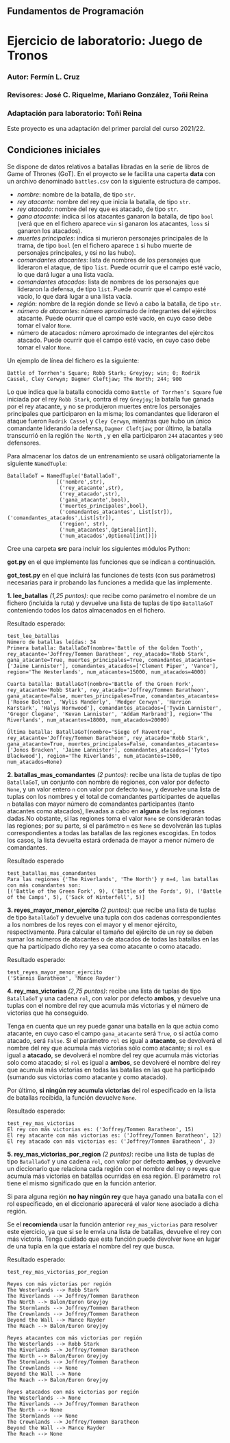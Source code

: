 ## Fundamentos de Programación
# Ejercicio de laboratorio: Juego de Tronos
### Autor: Fermín L. Cruz
### Revisores: José C. Riquelme, Mariano González, Toñi Reina
### Adaptación para laboratorio: Toñi Reina

Este proyecto es una adaptación del primer parcial del curso 2021/22. 

## Condiciones iniciales

Se dispone de datos relativos a batallas libradas en la serie de libros de Game of Thrones (GoT).
En el proyecto se le facilita una caperta **data** con un archivo denominado ``battles.csv`` con la siguiente estructura de campos. 


* _nombre_: nombre de la batalla, de tipo `str`.
* _rey atacante_: nombre del rey que inicia la batalla, de tipo `str`.
* _rey atacado_: nombre del rey que es atacado, de tipo `str`.
* _gana atacante_: indica si los atacantes ganaron la batalla, de tipo `bool` (verá que en el fichero aparece `win` si ganaron los atacantes, `loss` si ganaron los atacados).
* _muertes principales_: indica si murieron personajes principales de la trama, de tipo `bool` (en el fichero aparece `1` si hubo muerte de personajes principales, y `0`si no las hubo).
* _comandantes atacantes_: lista de nombres de los personajes que lideraron el ataque, de tipo `list`. Puede ocurrir que el campo esté vacío, lo que dará lugar a una lista vacía.
* _comandantes atacados_: lista de nombres de los personajes que lideraron la defensa, de tipo `list`. Puede ocurrir que el campo esté vacío, lo que dará lugar a una lista vacía.
* _región_: nombre de la región donde se llevó a cabo la batalla, de tipo `str`.
* _número de atacantes_: número aproximado de integrantes del ejércitos atacante. Puede ocurrir que el campo esté vacío, en cuyo caso debe tomar el valor `None`.
* número de atacados: número aproximado de integrantes del ejércitos atacado. Puede ocurrir que el campo esté vacío, en cuyo caso debe tomar el valor `None`.

Un ejemplo de línea del fichero es la siguiente:

```
Battle of Torrhen's Square; Robb Stark; Greyjoy; win; 0; Rodrik Cassel, Cley Cerwyn; Dagmer Cleftjaw; The North; 244; 900 
```

Lo que indica que la batalla conocida como `Battle of Torrhen’s Square` fue iniciada por el rey `Robb Stark`, contra el rey `Greyjoy`; la batalla fue ganada por el rey atacante, y no se produjeron muertes entre los personajes principales que participaron en la misma; los comandantes que lideraron el ataque fueron `Rodrik Cassel` y `Cley Cerwyn`, mientras que hubo un único comandante liderando la defensa, `Dagmer Cleftjaw`; por último, la batalla transcurrió en la región `The North` , y en ella participaron `244` atacantes y `900` defensores.


Para almacenar los datos de un entrenamiento se usará obligatoriamente la siguiente ``NamedTuple``:
```
BatallaGoT = NamedTuple('BatallaGoT',
                [('nombre',str),
                 ('rey_atacante',str),
                 ('rey_atacado',str),
                 ('gana_atacante',bool),
                 ('muertes_principales',bool),
                 ('comandantes_atacantes', List[str]),('comandantes_atacados',List[str]),
                 ('region', str),
                 ('num_atacantes',Optional[int]),
                 ('num_atacados',Optional[int])])
```

Cree una carpeta **src** para incluir los siguientes módulos Python:

**got.py** en el que implemente las funciones que se indican a continuación.
 
**got_test.py** en el que incluirá las funciones de tests (con sus parámetros) necesarias para ir probando las funciones a medida que las implemente. 

**1. lee_batallas** _(1,25 puntos)_: que recibe como parámetro el nombre de un fichero (incluida la ruta) y devuelve una lista de tuplas de tipo `BatallaGoT` conteniendo todos los datos almacenados en el fichero.

Resultado esperado:
```
test_lee_batallas
Número de batallas leídas: 34
Primera batalla: BatallaGoT(nombre='Battle of the Golden Tooth', rey_atacante='Joffrey/Tommen Baratheon', rey_atacado='Robb Stark', gana_atacante=True, muertes_principales=True, comandantes_atacantes=['Jaime Lannister'], comandantes_atacados=['Clement Piper', 'Vance'], region='The Westerlands', num_atacantes=15000, num_atacados=4000)

Cuarta batalla: BatallaGoT(nombre='Battle of the Green Fork', rey_atacante='Robb Stark', rey_atacado='Joffrey/Tommen Baratheon', gana_atacante=False, muertes_principales=True, comandantes_atacantes=['Roose Bolton', 'Wylis Manderly', 'Medger Cerwyn', 'Harrion Karstark', 'Halys Hornwood'], comandantes_atacados=['Tywin Lannister', 'Gregor Clegane', 'Kevan Lannister', 'Addam Marbrand'], region='The Riverlands', num_atacantes=18000, num_atacados=20000)

Última batalla: BatallaGoT(nombre='Siege of Raventree', rey_atacante='Joffrey/Tommen Baratheon', rey_atacado='Robb Stark', gana_atacante=True, muertes_principales=False, comandantes_atacantes=['Jonos Bracken', 'Jaime Lannister'], comandantes_atacados=['Tytos Blackwood'], region='The Riverlands', num_atacantes=1500, num_atacados=None)
```
**2. batallas_mas_comandantes** _(2 puntos)_: recibe una lista de tuplas de tipo ``BatallaGoT``, un conjunto con nombre de regiones, con valor por defecto `None`, y un valor entero `n` con valor por defecto `None`, y devuelve una lista de tuplas con los nombres y el total de comandantes participantes de aquellas `n` batallas con mayor número de comandantes participantes (tanto atacantes como atacados), llevadas a cabo en **alguna** de las regiones dadas.No obstante, si las regiones toma el valor `None` se considerarán todas las regiones; por su parte, si el parámetro `n` es `None` se devolverán las tuplas correspondientes a todas las batallas de las regiones escogidas. En todos los casos, la lista devuelta estará ordenada de mayor a menor número de comandantes. 

Resultado esperado

```
test_batallas_mas_comandantes
Para las regiones {'The Riverlands', 'The North'} y n=4, las batallas con más comandantes son:
[('Battle of the Green Fork', 9), ('Battle of the Fords', 9), ('Battle of the Camps', 5), ('Sack of Winterfell', 5)]
```
**3. reyes_mayor_menor_ejercito** _(2 puntos)_: que recibe una lista de tuplas de tipo ``BatallaGoT`` y devuelve una tupla con dos cadenas correspondientes a los nombres de los reyes con el mayor y el menor ejército, respectivamente. Para calcular el tamaño del ejército de un rey se deben sumar los números de atacantes o de atacados de todas las batallas en las que ha participado dicho rey ya sea como atacante o como atacado.

Resultado esperado:
```
test_reyes_mayor_menor_ejercito
('Stannis Baratheon', 'Mance Rayder')
```

**4. rey_mas_victorias** _(2,75 puntos)_: recibe una lista de tuplas de tipo ``BatallaGoT`` y una cadena ``rol``, con valor por defecto **ambos**, y devuelve una tuplas con el nombre del rey que acumula más victorias y el número de victorias que ha conseguido.

Tenga en cuenta que un rey puede ganar una batalla en la que actúa como atacante, en cuyo caso el campo ``gana_atacante`` será `True`, o si actúa como atacado, será `False`. Si el parámetro ``rol`` es igual a **atacante**, se devolverá el nombre del rey que acumula más victorias sólo como atacante; si ``rol`` es igual a **atacado**, se devolverá el nombre del rey que acumula más victorias solo como atacado; si ``rol`` es igual a **ambos**, se devolveré el nombre del rey que acumula más victorias en todas las batallas en las que ha participado (sumando sus victorias como atacante y como atacado).

Por último, **si ningún rey acumula victorias** del rol especificado en la lista de batallas recibida, la función devuelve `None`.

Resultado esperado:

```
test_rey_mas_victorias
El rey con más victorias es: ('Joffrey/Tommen Baratheon', 15)
El rey atacante con más victorias es: ('Joffrey/Tommen Baratheon', 12)
El rey atacado con más victorias es: ('Joffrey/Tommen Baratheon', 3)
```

**5. rey_mas_victorias_por_region** _(2 puntos)_: recibe una lista de tuplas de tipo ``BatallaGoT`` y una cadena ``rol``, con valor por defecto **ambos**, y devuelve un diccionario que relaciona cada región con el nombre del rey o reyes que acumula más victorias en batallas ocurridas en esa región. El parámetro ``rol`` tiene el mismo significado que en la función anterior.

Si para alguna región **no hay ningún rey** que haya ganado una batalla con el rol especificado, en el diccionario aparecerá el valor `None` asociado a dicha región.

Se el **recomienda** usar la función anterior ``rey_mas_victorias`` para resolver este ejercicio, ya que si se le envía una lista de batallas, devuelve el rey con más victoria. Tenga cuidado que esta función puede devolver ``None`` en lugar de una tupla en la que estaría el nombre del rey que busca.

Resultado esperado:
```
test_rey_mas_victorias_por_region

Reyes con más victorias por región
The Westerlands --> Robb Stark
The Riverlands --> Joffrey/Tommen Baratheon
The North --> Balon/Euron Greyjoy
The Stormlands --> Joffrey/Tommen Baratheon
The Crownlands --> Joffrey/Tommen Baratheon
Beyond the Wall --> Mance Rayder
The Reach --> Balon/Euron Greyjoy

Reyes atacantes con más victorias por región
The Westerlands --> Robb Stark
The Riverlands --> Joffrey/Tommen Baratheon
The North --> Balon/Euron Greyjoy
The Stormlands --> Joffrey/Tommen Baratheon
The Crownlands --> None
Beyond the Wall --> None
The Reach --> Balon/Euron Greyjoy

Reyes atacados con más victorias por región
The Westerlands --> None
The Riverlands --> Joffrey/Tommen Baratheon
The North --> None
The Stormlands --> None
The Crownlands --> Joffrey/Tommen Baratheon
Beyond the Wall --> Mance Rayder
The Reach --> None
```

